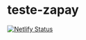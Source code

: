 # teste-zapay
[![Netlify Status](https://api.netlify.com/api/v1/badges/8ee7bbef-67fd-47a8-8dd0-5d1c3b6b8eeb/deploy-status)](https://app.netlify.com/sites/teste-zapay/deploys)
